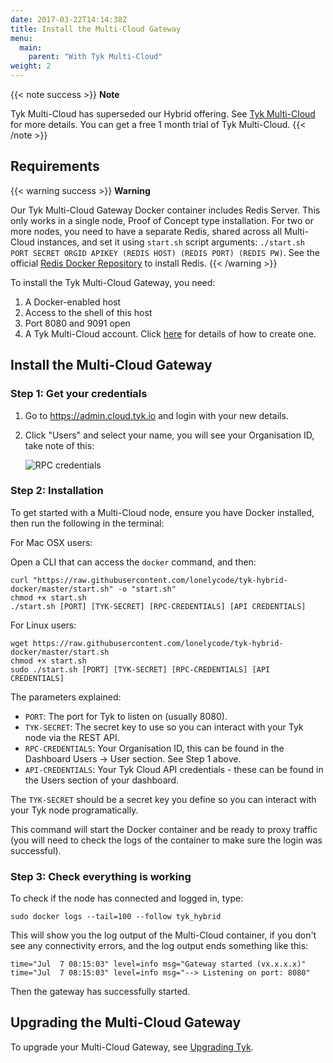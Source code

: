 ```yaml
---
date: 2017-03-22T14:14:38Z
title: Install the Multi-Cloud Gateway
menu:
  main:
    parent: "With Tyk Multi-Cloud"
weight: 2
---
```


{{< note success >}}
**Note**  

Tyk Multi-Cloud has superseded our Hybrid offering. See [Tyk Multi-Cloud](https://tyk.io/api-gateway/cloud/#multi-cloud) for more details. You can get a free 1 month trial of Tyk Multi-Cloud.
{{< /note >}}

## Requirements

{{< warning success >}}
**Warning**  

Our Tyk Multi-Cloud Gateway Docker container includes Redis Server. This only works in a single node, Proof of Concept type installation. For two or more nodes, you need to have a separate Redis, shared across all Multi-Cloud instances, and set it using `start.sh` script arguments: `./start.sh PORT SECRET ORGID APIKEY (REDIS HOST) (REDIS PORT) (REDIS PW)`. See the official [Redis Docker Repository](https://hub.docker.com/_/redis/) to install Redis.
{{< /warning >}}


To install the Tyk Multi-Cloud Gateway, you need:

1.  A Docker-enabled host
2.  Access to the shell of this host
3.  Port 8080 and 9091 open
4.  A Tyk Multi-Cloud account. Click [here](/getting-started/installation/with-tyk-multi-cloud/create-an-account/) for details of how to create one.

## Install the Multi-Cloud Gateway

### Step 1: Get your credentials

1.  Go to <https://admin.cloud.tyk.io> and login with your new details.
2.  Click "Users" and select your name, you will see your Organisation ID, take note of this:
    
    ![RPC credentials](/img/dashboard/system-management/api_access_cred_2.5.png)

### Step 2: Installation

To get started with a Multi-Cloud node, ensure you have Docker installed, then run the following in the terminal:

For Mac OSX users:

Open a CLI that can access the `docker` command, and then:

```{.copyWrapper}
curl "https://raw.githubusercontent.com/lonelycode/tyk-hybrid-docker/master/start.sh" -o "start.sh"
chmod +x start.sh
./start.sh [PORT] [TYK-SECRET] [RPC-CREDENTIALS] [API CREDENTIALS]
```


For Linux users:

```{.copyWrapper}
wget https://raw.githubusercontent.com/lonelycode/tyk-hybrid-docker/master/start.sh
chmod +x start.sh
sudo ./start.sh [PORT] [TYK-SECRET] [RPC-CREDENTIALS] [API CREDENTIALS]
```


The parameters explained:

*   `PORT`: The port for Tyk to listen on (usually 8080).
*   `TYK-SECRET`: The secret key to use so you can interact with your Tyk node via the REST API.
*   `RPC-CREDENTIALS`: Your Organisation ID, this can be found in the Dashboard Users -> User section. See Step 1 above.
*   `API-CREDENTIALS`: Your Tyk Cloud API credentials - these can be found in the Users section of your dashboard.

The `TYK-SECRET` should be a secret key you define so you can interact with your Tyk node programatically.

This command will start the Docker container and be ready to proxy traffic (you will need to check the logs of the container to make sure the login was successful).

### Step 3: Check everything is working

To check if the node has connected and logged in, type:

```{.copyWrapper}
sudo docker logs --tail=100 --follow tyk_hybrid
```

  
This will show you the log output of the Multi-Cloud container, if you don't see any connectivity errors, and the log output ends something like this:

```
time="Jul  7 08:15:03" level=info msg="Gateway started (vx.x.x.x)"
time="Jul  7 08:15:03" level=info msg="--> Listening on port: 8080"
```
 
  
Then the gateway has successfully started.

## Upgrading the Multi-Cloud Gateway

To upgrade your Multi-Cloud Gateway, see [Upgrading Tyk](https://tyk.io/docs/upgrading-tyk/#hybrid).

 [1]: /docs/img/dashboard/system-management/api_access_cred_2.5.png
